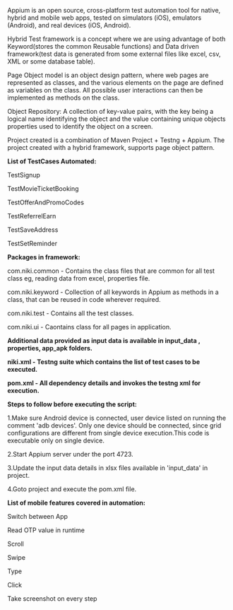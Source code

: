 Appium is an open source, cross-platform test automation tool for native, hybrid and mobile web apps, tested on simulators (iOS), emulators (Android), and real devices (iOS, Android).

Hybrid Test framework is a concept where we are using advantage of both Keyword(stores the common Reusable functions) and Data driven framework(test data is generated from some external files like excel, csv, XML or some database table).

Page Object model is an object design pattern, where web pages are represented as classes, and the various elements on the page are defined as variables on the class. All possible user interactions can then be implemented as methods on the class.

Object Repository: A collection of key-value pairs, with the key being a logical name identifying the object and the value containing unique objects properties used to identify the object on a screen.

Project created is a combination of Maven Project + Testng + Appium.
The project created with a hybrid framework, supports page object pattern.

**List of TestCases Automated:**

TestSignup

TestMovieTicketBooking

TestOfferAndPromoCodes

TestReferrelEarn

TestSaveAddress

TestSetReminder

**Packages in framework:**

com.niki.common - Contains the class files that are common for all test class eg, reading data from excel, properties file.

com.niki.keyword - Collection of all keywords in Appium as methods in a class, that can be reused in code wherever required.

com.niki.test - Contains all the test classes.

com.niki.ui - Caontains class for all pages in application.

**Additional data provided as input data is available in input_data , properties, app_apk folders.**

**niki.xml - Testng suite which contains the list of test cases to be executed.**

**pom.xml - All dependency details and invokes the testng xml for execution.**

**Steps to follow before executing the script:**

1.Make sure Android device is connected, user device listed on running the comment 'adb devices'. Only one device should be connected, since grid configurations are different from single device execution.This code is executable only on single device.

2.Start Appium server under the port 4723.

3.Update the input data details in xlsx files available in 'input_data' in project.

4.Goto project and execute the pom.xml file.

**List of mobile features covered in automation:**

Switch between App

Read OTP value in runtime

Scroll

Swipe

Type 

Click

Take screenshot on every step

